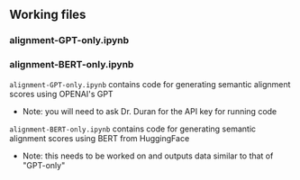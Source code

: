 ## Working files

### alignment-GPT-only.ipynb
### alignment-BERT-only.ipynb

`alignment-GPT-only.ipynb` contains code for generating semantic alignment scores using OPENAI's GPT
- Note: you will need to ask Dr. Duran for the API key for running code

`alignment-BERT-only.ipynb` contains code for generating semantic alignment scores using BERT from HuggingFace
- Note: this needs to be worked on and outputs data similar to that of "GPT-only"

